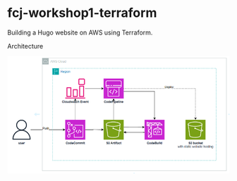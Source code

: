 # fcj-workshop1-terraform
Building a Hugo website on AWS using Terraform.

Architecture

![Diagram](diagram.png)
